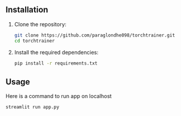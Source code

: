 ## Installation

1. Clone the repository:

    ```bash
    git clone https://github.com/paraglondhe098/torchtrainer.git
    cd torchtrainer
    ```

2. Install the required dependencies:

    ```bash
    pip install -r requirements.txt
    ```

## Usage

Here is a command to run app on localhost

```python
streamlit run app.py
```
